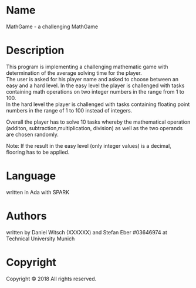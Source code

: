 # Name
MathGame - a challenging MathGame


# Description

This program is implementing a challenging mathematic game with determination of the average solving time for the player. </br>
The user is asked for his player name and asked to choose between an easy and a hard level.
In the easy level the player is challenged with tasks containing math operations on two integer numbers in the range from 1 to 100. </br>
In the hard level the player is challenged with tasks containing floating point numbers in the range of 1 to 100 instead of integers. </br>
        
Overall the player has to solve 10 tasks whereby the mathematical operation (additon, subtraction,multiplication, division) as well as the two operands are chosen randomly.



Note: If the result in the easy level (only integer values) is a decimal, flooring has to be applied.


# Language
written in Ada with SPARK

# Authors
written by Daniel Witsch (XXXXXX) and Stefan Eber #03646974  at Technical University Munich

# Copyright

Copyright © 2018 All rights reserved.


